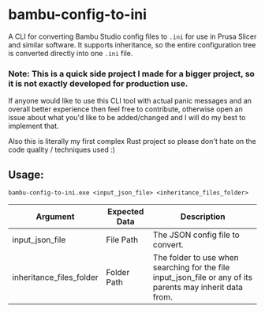 # bambu-config-to-ini
A CLI for converting Bambu Studio config files to `.ini` for use in Prusa Slicer and similar software. It supports inheritance, so the entire configuration tree is converted directly into one `.ini` file.

### Note: This is a quick side project I made for a bigger project, so it is not exactly developed for production use.
If anyone would like to use this CLI tool with actual panic messages and an overall better experience then feel free to contribute, otherwise open an issue about what you'd like to be added/changed and I will do my best to implement that. 

Also this is literally my first complex Rust project so please don't hate on the code quality / techniques used :)

## Usage:
```
bambu-config-to-ini.exe <input_json_file> <inheritance_files_folder>
```
| Argument                 | Expected Data | Description                                                                                                |
|--------------------------|---------------|------------------------------------------------------------------------------------------------------------|
| input_json_file          | File Path     | The JSON config file to convert.                                                                           |
| inheritance_files_folder | Folder Path   | The folder to use when searching for the file input_json_file or any of its parents may inherit data from. |
